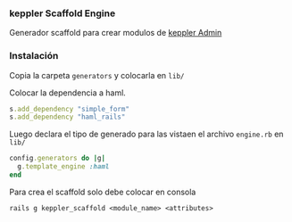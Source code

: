 ### keppler Scaffold Engine

Generador scaffold para crear modulos de [keppler Admin](https://github.com/inyxtech/Keppler-Admin)

### Instalación

Copia la carpeta ```generators``` y colocarla en ```lib/```

Colocar la dependencia a haml.

```ruby
s.add_dependency "simple_form"
s.add_dependency "haml_rails"
```

Luego declara el tipo de generado para las vistaen el archivo ```engine.rb``` en ```lib/```

```ruby
config.generators do |g|
  g.template_engine :haml
end
```

Para crea el scaffold solo debe colocar en consola

`rails g keppler_scaffold <module_name> <attributes>`
